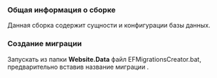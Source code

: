 ﻿### Общая информация о сборке
Данная сборка содержит сущности и конфигурации базы данных.

### Создание миграции
Запускать из папки **Website.Data** файл EFMigrationsCreator.bat,
предварительно вставив название миграции <name>.
